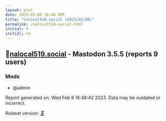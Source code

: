 ```yaml
---
layout: post
date: 2023-02-08 16:48 GMT
title: "nalocal519.social (2023/02/08)"
permalink: /nalocal519-social.html
initial: n
initi2l: na
---
```


## 🐘[nalocal519.social](https://nalocal519.social) - Mastodon 3.5.5 (reports 9 users)

### Mods
 * @admin

Report generated on: Wed Feb  8 16:48:42 2023. Data may be outdated or incorrect.

Ruleset version: [🗜](/version-clamp)
